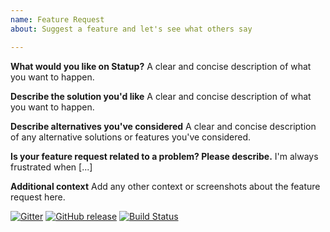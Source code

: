 ```yaml
---
name: Feature Request
about: Suggest a feature and let's see what others say

---
```


**What would you like on Statup?**
A clear and concise description of what you want to happen.

**Describe the solution you'd like**
A clear and concise description of what you want to happen.

**Describe alternatives you've considered**
A clear and concise description of any alternative solutions or features you've considered.

**Is your feature request related to a problem? Please describe.**
I'm always frustrated when [...]

**Additional context**
Add any other context or screenshots about the feature request here.

[![Gitter](https://img.shields.io/gitter/room/nwjs/nw.js.svg)](https://gitter.im/statup-app/general) [![GitHub release](https://img.shields.io/github/release/hunterlong/statup.svg)](https://github.com/hunterlong/statping/releases/latest) [![Build Status](https://travis-ci.com/hunterlong/statup.svg?branch=master)](https://travis-ci.com/hunterlong/statup)
